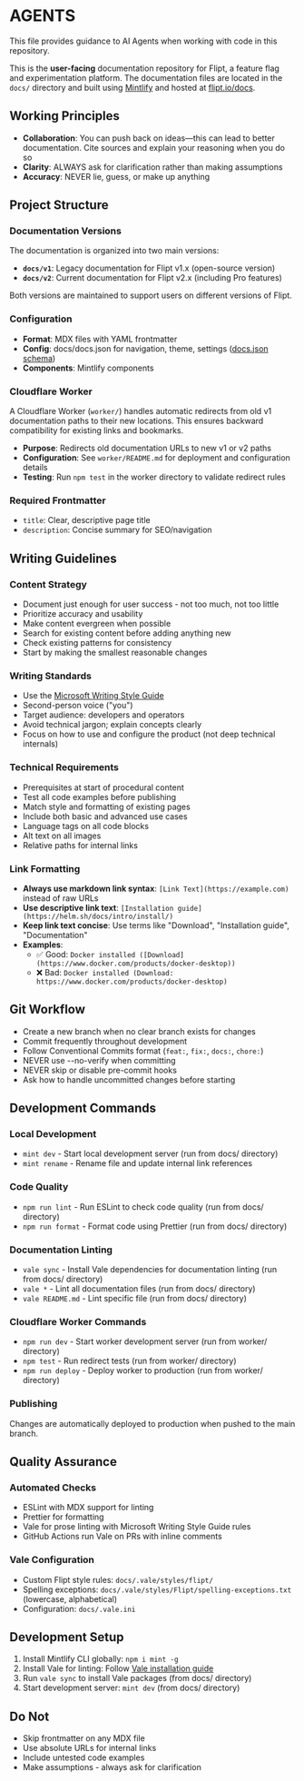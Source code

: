# AGENTS

This file provides guidance to AI Agents when working with code in this repository.

This is the **user-facing** documentation repository for Flipt, a feature flag and experimentation platform. The documentation files are located in the `docs/` directory and built using [Mintlify](https://mintlify.com/) and hosted at [flipt.io/docs](https://www.flipt.io/docs).

## Working Principles

- **Collaboration**: You can push back on ideas—this can lead to better documentation. Cite sources and explain your reasoning when you do so
- **Clarity**: ALWAYS ask for clarification rather than making assumptions
- **Accuracy**: NEVER lie, guess, or make up anything

## Project Structure

### Documentation Versions

The documentation is organized into two main versions:

- **`docs/v1`**: Legacy documentation for Flipt v1.x (open-source version)
- **`docs/v2`**: Current documentation for Flipt v2.x (including Pro features)

Both versions are maintained to support users on different versions of Flipt.

### Configuration

- **Format**: MDX files with YAML frontmatter
- **Config**: docs/docs.json for navigation, theme, settings ([docs.json schema](https://mintlify.com/docs.json))
- **Components**: Mintlify components

### Cloudflare Worker

A Cloudflare Worker (`worker/`) handles automatic redirects from old v1 documentation paths to their new locations. This ensures backward compatibility for existing links and bookmarks.

- **Purpose**: Redirects old documentation URLs to new v1 or v2 paths
- **Configuration**: See `worker/README.md` for deployment and configuration details
- **Testing**: Run `npm test` in the worker directory to validate redirect rules

### Required Frontmatter

- `title`: Clear, descriptive page title
- `description`: Concise summary for SEO/navigation

## Writing Guidelines

### Content Strategy

- Document just enough for user success - not too much, not too little
- Prioritize accuracy and usability
- Make content evergreen when possible
- Search for existing content before adding anything new
- Check existing patterns for consistency
- Start by making the smallest reasonable changes

### Writing Standards

- Use the [Microsoft Writing Style Guide](https://learn.microsoft.com/en-us/style-guide/welcome/)
- Second-person voice ("you")
- Target audience: developers and operators
- Avoid technical jargon; explain concepts clearly
- Focus on how to use and configure the product (not deep technical internals)

### Technical Requirements

- Prerequisites at start of procedural content
- Test all code examples before publishing
- Match style and formatting of existing pages
- Include both basic and advanced use cases
- Language tags on all code blocks
- Alt text on all images
- Relative paths for internal links

### Link Formatting

- **Always use markdown link syntax**: `[Link Text](https://example.com)` instead of raw URLs
- **Use descriptive link text**: `[Installation guide](https://helm.sh/docs/intro/install/)`
- **Keep link text concise**: Use terms like "Download", "Installation guide", "Documentation"
- **Examples**:
  - ✅ Good: `Docker installed ([Download](https://www.docker.com/products/docker-desktop))`
  - ❌ Bad: `Docker installed (Download: https://www.docker.com/products/docker-desktop)`

## Git Workflow

- Create a new branch when no clear branch exists for changes
- Commit frequently throughout development
- Follow Conventional Commits format (`feat:`, `fix:`, `docs:`, `chore:`)
- NEVER use --no-verify when committing
- NEVER skip or disable pre-commit hooks
- Ask how to handle uncommitted changes before starting

## Development Commands

### Local Development

- `mint dev` - Start local development server (run from docs/ directory)
- `mint rename` - Rename file and update internal link references

### Code Quality

- `npm run lint` - Run ESLint to check code quality (run from docs/ directory)
- `npm run format` - Format code using Prettier (run from docs/ directory)

### Documentation Linting

- `vale sync` - Install Vale dependencies for documentation linting (run from docs/ directory)
- `vale *` - Lint all documentation files (run from docs/ directory)
- `vale README.md` - Lint specific file (run from docs/ directory)

### Cloudflare Worker Commands

- `npm run dev` - Start worker development server (run from worker/ directory)
- `npm test` - Run redirect tests (run from worker/ directory)
- `npm run deploy` - Deploy worker to production (run from worker/ directory)

### Publishing

Changes are automatically deployed to production when pushed to the main branch.

## Quality Assurance

### Automated Checks

- ESLint with MDX support for linting
- Prettier for formatting
- Vale for prose linting with Microsoft Writing Style Guide rules
- GitHub Actions run Vale on PRs with inline comments

### Vale Configuration

- Custom Flipt style rules: `docs/.vale/styles/flipt/`
- Spelling exceptions: `docs/.vale/styles/Flipt/spelling-exceptions.txt` (lowercase, alphabetical)
- Configuration: `docs/.vale.ini`

## Development Setup

1. Install Mintlify CLI globally: `npm i mint -g`
2. Install Vale for linting: Follow [Vale installation guide](https://vale.sh/docs/vale-cli/installation/)
3. Run `vale sync` to install Vale packages (from docs/ directory)
4. Start development server: `mint dev` (from docs/ directory)

## Do Not

- Skip frontmatter on any MDX file
- Use absolute URLs for internal links
- Include untested code examples
- Make assumptions - always ask for clarification

